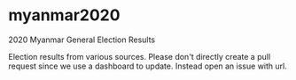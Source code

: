 # myanmar2020
2020 Myanmar General Election Results

Election results from various sources.
Please don't directly create a pull request since we use a dashboard to update. Instead open an issue with url.
